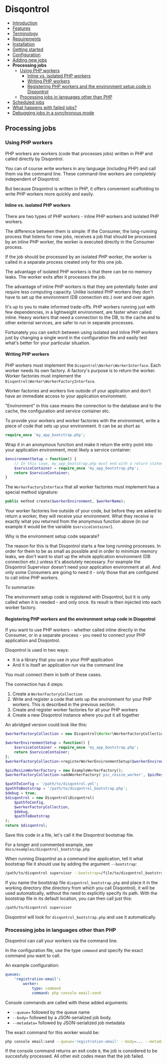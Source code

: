 # Disqontrol

- [Introduction](index.md)
- [Features](index.md#features)
- [Terminology](index.md#terminology)
- [Requirements](01-GettingStarted.md#requirements)
- [Installation](01-GettingStarted.md#installation)
- [Getting started](01-GettingStarted.md#getting-started)
- [Configuration](02-Configuration.md)
- [Adding new jobs](03-AddingJobs.md)
- **Processing jobs**
  - [Using PHP workers](#using-php-workers)
    - [Inline vs. isolated PHP workers](#inline-vs-isolated-php-workers)
    - [Writing PHP workers](#writing-php-workers)
    - [Registering PHP workers and the environment setup code in Disqontrol](#registering-php-workers-and-the-environment-setup-code-in-disqontrol)
  - [Processing jobs in languages other than PHP](#processing-jobs-in-languages-other-than-php)
- [Scheduled jobs](05-SchedulingJobs.md)
- [What happens with failed jobs?](06-FailureHandling.md)
- [Debugging jobs in a synchronous mode](07-Debugging.md)


## Processing jobs

### Using PHP workers

PHP workers are workers (code that processes jobs) written in PHP and called
directly by Disqontrol.

You can of course write workers in any language (including PHP) and call them
via the command line. These command-line workers are completely independent
of Disqontrol.

But because Disqontrol is written in PHP, it offers convenient scaffolding
to write PHP workers more quickly and easily.

#### Inline vs. isolated PHP workers

There are two types of PHP workers - inline PHP workers and isolated PHP workers.

The difference between them is simple: If the Consumer, the long-running
process that listens for new jobs, receives a job that should be processed
by an inline PHP worker, the worker is executed directly in the Consumer process.

If the job should be processed by an isolated PHP worker, the worker is called
in a separate process created only for this one job.

The advantage of isolated PHP workers is that there can be no memory leaks.
The worker exits after it processes the job.

The advantage of inline PHP workers is that they are potentially faster and
require less computing capacity. Unlike isolated PHP workers they don't
have to set up the environment (DB connection etc.) over and over again.

It's up to you to make informed trade-offs. PHP workers running just with
few dependencies, in a lightweight environment, are faster when called
inline. Heavy workers that need a connection to the DB, to the cache and
to other external services, are safer to run in separate processes.

Fortunately you can switch between using isolated and inline PHP workers just by
changing a single word in the configuration file and easily test what's better
for your particular situation.

#### Writing PHP workers

PHP workers must implement the `Disqontrol\Worker\WorkerInterface`.
Each worker needs its own factory. A factory's purpose is to return the worker.
Worker factories must implement the `Disqontrol\Worker\WorkerFactoryInterface`.

Worker factories and workers live outside of your application and don't have
an immediate access to your application environment.

"Environment" in this case means the connection to the database and to the cache,
the configuration and service container etc.

To provide your workers and worker factories with the environment, write
a piece of code that sets up your environment. It can be as short as

``` php
require_once 'my_app_bootstrap.php';
```

Wrap it in an anonymous function and make it return the entry point
into your application environment, most likely a service container:

``` php
$environmentSetup = function() {
    // In this case, my_app_bootstrap.php must end with a return statement
    $serviceContainer = require_once 'my_app_bootstrap.php';
    return $serviceContainer;
}
```

The `WorkerFactoryInterface` that all worker factories must implement has
a special method signature:

``` php
public method create($workerEnvironment, $workerName);
```

Your worker factories live outside of your code, but before they are asked
to return a worker, they will receive your environment. What they receive is
exactly what you returned from the anonymous function above (in our example it
would be the variable `$serviceContainer`).

Why is the environment setup code separate?

The reason for this is that Disqontrol starts a few long running processes.
In order for them to be as small as possible and in order to minimize memory
leaks, we don't want to start up the whole application environment
(DB connection etc.) unless it's absolutely necessary. For example
the Disqontrol Supervisor doesn't need your application environment at all.
And only some Consumers are going to need it - only those that are configured
to call inline PHP workers.

To summarize:

The environment setup code is registered with Disqontrol, but it is only
called when it is needed - and only once. Its result is then injected into each
worker factory.

#### Registering PHP workers and the environment setup code in Disqontrol

If you want to use PHP workers - whether called inline directly in the Consumer,
or in a separate process - you need to connect your PHP application
and Disqontrol.

Disqontrol is used in two ways:
- It is a library that you use in your PHP application
- And it is itself an application run via the command line

You must connect them in both of these cases.

The connection has 4 steps:

1. Create a `WorkerFactoryCollection`
2. Write and register a code that sets up the environment for your PHP workers.
This is described in the previous section.
3. Create and register worker factories for all your PHP workers
4. Create a new Disqontrol instance where you put it all together

An abridged version could look like this:

``` php
$workerFactoryCollection = new Disqontrol\Worker\WorkerFactoryCollection();

$workerEnvironmentSetup = function() {
    $serviceContainer = require_once 'my_app_bootstrap.php';
    return $serviceContainer;
};
$workerFactoryCollection->registerWorkerEnvironmentSetup($workerEnvironmentSetup);

$picResizeWorkerFactory = new ExampleWorkerFactory();
$workerFactoryCollection->addWorkerFactory('pic_resize_worker', $picResizeWorkerFactory);

$pathToConfig = '/path/to/disqontrol.yml';
$pathToBootstrap = '/path/to/disqontrol_bootstrap.php';
$debug = true;
$disqontrol = new Disqontrol\Disqontrol(
    $pathToConfig,
    $workerFactoryCollection,
    $debug,
    $pathToBootstrap
);
return $disqontrol;
```

Save this code in a file, let's call it the Disqontrol bootstrap file.

For a longer and commented example, see `docs/examples/disqontrol_bootstrap.php`

When running Disqontrol as a command line application, tell it what bootstrap
file it should use by adding the argument `--bootstrap`:

``` bash
/path/to/disqontrol supervisor --bootstrap=/file/to/disqontrol_bootstrap.php
```

If you name the bootstrap file `disqontrol_bootstrap.php` and place it
in the working directory (the directory from which you call Disqontrol),
it will be used automatically, without the need to explicitly specify its path.
With the bootstrap file in its default location, you can then call just this:

```bash
/path/to/disqontrol supervisor
```

Disqontrol will look for `disqontrol_bootstrap.php` and use it automatically.

### Processing jobs in languages other than PHP

Disqontrol can call your workers via the command line.

In the configuration file, use the type `command` and specify the exact command
you want to call.

An example configuration:
``` yaml
queues:
    'registration-email':
        worker:
            type: command
            command: php console email:send
```

Console commands are called with these added arguments:
- `--queue=` followed by the queue name
- `--body=` followed by a JSON-serialized job body.
- `--metadata=` followed by JSON-serialized job metadata

The exact command for this worker would be:
``` bash
php console email:send --queue='registration-email' --body=... --metadata=...
```

If the console command returns an exit code `0`, the job is considered
to be succesfully processed. All other exit codes mean that the job failed.

